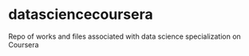 datasciencecoursera
===================

Repo of works and files associated with data science specialization on Coursera
